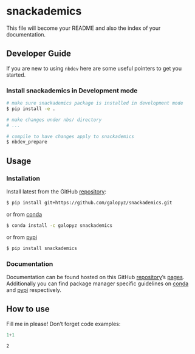 # snackademics


<!-- WARNING: THIS FILE WAS AUTOGENERATED! DO NOT EDIT! -->

This file will become your README and also the index of your
documentation.

## Developer Guide

If you are new to using `nbdev` here are some useful pointers to get you
started.

### Install snackademics in Development mode

``` sh
# make sure snackademics package is installed in development mode
$ pip install -e .

# make changes under nbs/ directory
# ...

# compile to have changes apply to snackademics
$ nbdev_prepare
```

## Usage

### Installation

Install latest from the GitHub
[repository](https://github.com/galopyz/snackademics):

``` sh
$ pip install git+https://github.com/galopyz/snackademics.git
```

or from [conda](https://anaconda.org/galopyz/snackademics)

``` sh
$ conda install -c galopyz snackademics
```

or from [pypi](https://pypi.org/project/snackademics/)

``` sh
$ pip install snackademics
```

### Documentation

Documentation can be found hosted on this GitHub
[repository](https://github.com/galopyz/snackademics)’s
[pages](https://galopyz.github.io/snackademics/). Additionally you can
find package manager specific guidelines on
[conda](https://anaconda.org/galopyz/snackademics) and
[pypi](https://pypi.org/project/snackademics/) respectively.

## How to use

Fill me in please! Don’t forget code examples:

``` python
1+1
```

    2
